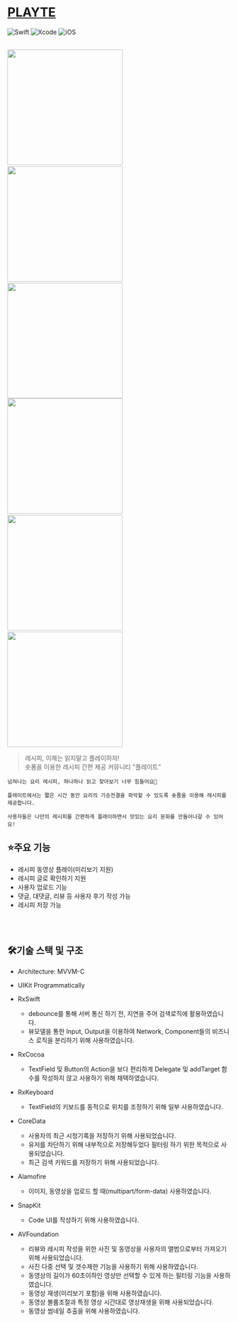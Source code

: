 # [PLAYTE](https://apps.apple.com/kr/app/playte/id6463757225)
![Swift](https://img.shields.io/badge/swift-5.7-orange?logo=swift) 
![Xcode](https://img.shields.io/badge/xcode-14.1-orange?logo=xcode)
![iOS](https://img.shields.io/badge/iOS-14.0-orange)

<br>
<img src="https://github.com/Central-MakeUs/Re_Cipe_iOS/assets/66459715/4a772a30-c899-4e37-ba6e-c0330d5e6fc9.png" width="260"></img>&nbsp;&nbsp;&nbsp;<img src="https://github.com/Central-MakeUs/Re_Cipe_iOS/assets/66459715/ad49f6b7-8f1a-4acc-adb2-e74468ab6a30.png" width="260"></img>&nbsp;&nbsp;&nbsp;<img src="https://github.com/Central-MakeUs/Re_Cipe_iOS/assets/66459715/7b883ecb-2752-4ba3-8926-0d6b38341094.png" width="260"></img>
<img src="https://github.com/Central-MakeUs/Re_Cipe_iOS/assets/66459715/78e7c30b-1730-4167-92c6-b56c876cbec9.png" width="260"></img>&nbsp;&nbsp;&nbsp;<img src="https://github.com/Central-MakeUs/Re_Cipe_iOS/assets/66459715/fbf442ec-53f7-4e7e-b0da-40e5c480d979.png" width="260"></img>&nbsp;&nbsp;&nbsp;<img src="https://github.com/Central-MakeUs/Re_Cipe_iOS/assets/66459715/7f08e887-ae44-4ec2-ae6d-01dddb1dba2d.png" width="260"></img>
 <br>

> 레시피, 이제는 읽지말고 플레이하자! <br>
> 숏폼을 이용한 레시피 간편 제공 커뮤니티 "플레이트" <br>

    넘쳐나는 요리 레시피, 하나하나 읽고 찾아보기 너무 힘들어요🥲
  
    플레이트에서는 짧은 시간 동안 요리의 기승전결을 파악할 수 있도록 숏폼을 이용해 레시피를 제공합니다.
  
    사용자들은 나만의 레시피를 간편하게 플레이하면서 맛있는 요리 문화를 만들어나갈 수 있어요!

## ⭐️주요 기능

- 레시피 동영상 플레이(미리보기 지원)
- 레시피 글로 확인하기 지원
- 사용자 업로드 기능
- 댓글, 대댓글, 리뷰 등 사용자 후기 작성 가능
- 레시피 저장 가능

<br>
<br>

## 🛠기술 스택 및 구조
- Architecture: MVVM-C
- UIKit Programmatically
- RxSwift
    - debounce를 통해 서버 통신 하기 전, 지연을 주어 검색로직에 활용하였습니다.
    - 뷰모델을 통한 Input, Output을 이용하여 Network, Component들의 비즈니스 로직을 분리하기 위해 사용하였습니다.
      
- RxCocoa
    - TextField 및 Button의 Action을 보다 편리하게 Delegate 및 addTarget 함수를 작성하지 않고 사용하기 위해 채택하였습니다.
      
- RxKeyboard
    - TextField의 키보드를 동적으로 위치를 조정하기 위해 일부 사용하였습니다.
 
- CoreData
    - 사용자의 최근 시청기록을 저장하기 위해 사용되었습니다.
    - 유저를 차단하기 위해 내부적으로 저장해두었다 필터링 하기 위한 목적으로 사용되었습니다.
    - 최근 검색 키워드를 저장하기 위해 사용되었습니다.
      
- Alamofire
    - 이미지, 동영상을 업로드 할 때(multipart/form-data) 사용하였습니다.
      
- SnapKit
    - Code UI를 작성하기 위해 사용하였습니다.
      
- AVFoundation
    - 리뷰와 레시피 작성을 위한 사진 및 동영상을 사용자의 앨범으로부터 가져오기 위해 사용되었습니다.
    - 사진 다중 선택 및 갯수제한 기능을 사용하기 위해 사용하였습니다.
    - 동영상의 길이가 60초이하인 영상만 선택할 수 있게 하는 필터링 기능을 사용하였습니다.
    - 동영상 재생(미리보기 포함)을 위해 사용하였습니다.
    - 동영상 볼륨조절과 특정 영상 시간대로 영상재생을 위해 사용되었습니다.
    - 동영상 썸네일 추출을 위해 사용하였습니다.
